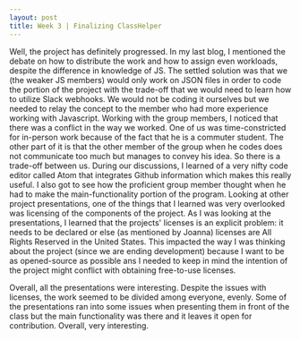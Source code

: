 ```yaml
---
layout: post
title: Week 3 | Finalizing ClassHelper
---
```



Well, the project has definitely progressed. In my last blog, I mentioned the debate on how to distribute the work and how to assign even workloads, despite the difference in knowledge of JS.
The settled solution was that we (the weaker JS members) would only work on JSON files in order to code the portion of the project with the trade-off that we would need to learn how to utilize Slack webhooks. We would not be coding it ourselves but we needed to relay the concept to the member who had more experience working with Javascript. 
Working with the group members, I noticed that there was a conflict in the way we worked. One of us was time-constricted for in-person work because of the fact that he is a commuter student. The other part of it is that the other member of the group when he codes does not communicate too much but manages to convey his idea. So there is a trade-off between us. 
During our discussions, I learned of a very nifty code editor called Atom that integrates Github information which makes this really useful. I also got to see how the proficient group member thought when he had to make the main-functionality portion of the program.
Looking at other project presentations, one of the things that I learned was very overlooked was licensing of the components of the project. As I was looking at the presentations, I learned that the projects' licenses is an explicit problem: it needs to be declared or else (as mentioned by Joanna) licenses are All Rights Reserved in the United States.
This impacted the way I was thinking about the project (since we are ending development) because I want to be as opened-source as possible ans I needed to keep in mind the intention of the project might conflict with obtaining free-to-use licenses. 

Overall, all the presentations were interesting. Despite the issues with licenses, the work seemed to be divided among everyone, evenly. Some of the presentations ran into some issues when presenting them in front of the class but the main functionality was there and it leaves it open for contribution. Overall, very interesting.